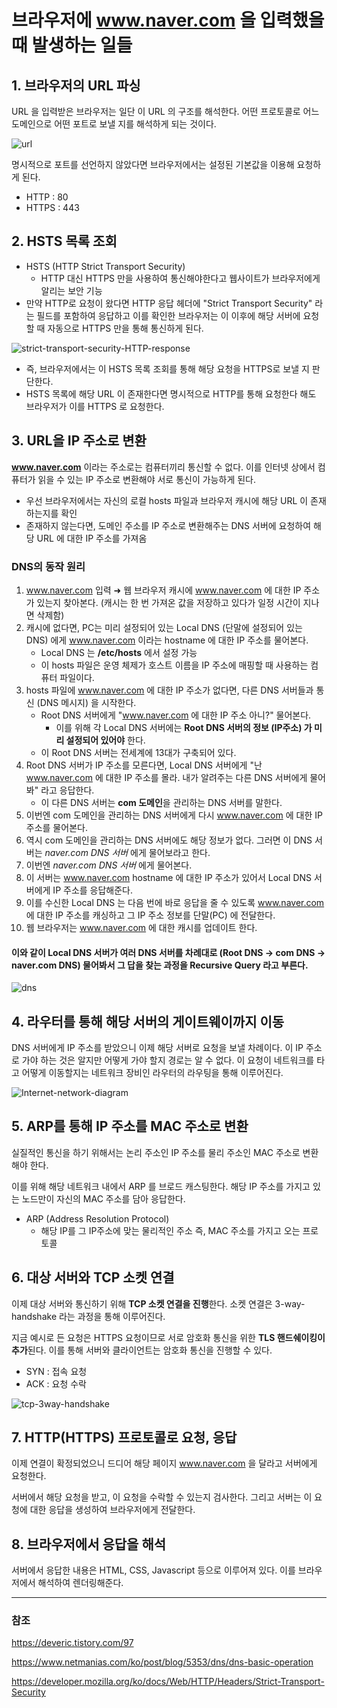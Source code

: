 # 브라우저에 www.naver.com 을 입력했을 때 발생하는 일들



## 1. 브라우저의 URL 파싱

URL 을 입력받은 브라우저는 일단 이 URL 의 구조를 해석한다. 어떤 프로토콜로 어느 도메인으로 어떤 포트로 보낼 지를 해석하게 되는 것이다. 

![url](./images/url.png)

명시적으로 포트를 선언하지 않았다면 브라우저에서는 설정된 기본값을 이용해 요청하게 된다. 

* HTTP : 80
* HTTPS : 443



## 2. HSTS 목록 조회

* HSTS (HTTP Strict Transport Security)
  * HTTP 대신 HTTPS 만을 사용하여 통신해야한다고 웹사이트가 브라우저에게 알리는 보안 기능
* 만약 HTTP로 요청이 왔다면 HTTP 응답 헤더에 "Strict Transport Security" 라는 필드를 포함하여 응답하고 이를 확인한 브라우저는 이 이후에 해당 서버에 요청할 때 자동으로 HTTPS 만을 통해 통신하게 된다.

![strict-transport-security-HTTP-response](./images/strict-transport-security-HTTP-response.png)

* 즉, 브라우저에서는 이 HSTS 목록 조회를 통해 해당 요청을 HTTPS로 보낼 지 판단한다.
* HSTS 목록에 해당 URL 이 존재한다면 명시적으로 HTTP를 통해 요청한다 해도 브라우저가 이를 HTTPS 로 요청한다.



## 3. URL을 IP 주소로 변환

**www.naver.com** 이라는 주소로는 컴퓨터끼리 통신할 수 없다. 이를 인터넷 상에서 컴퓨터가 읽을 수 있는 IP 주소로 변환해야 서로 통신이 가능하게 된다. 

* 우선 브라우저에서는 자신의 로컬 hosts 파일과 브라우저 캐시에 해당 URL 이 존재하는지를 확인
* 존재하지 않는다면, 도메인 주소를 IP 주소로 변환해주는 DNS 서버에 요청하여 해당 URL 에 대한 IP 주소를 가져옴



### DNS의 동작 원리

1. www.naver.com 입력 ➜ 웹 브라우저 캐시에 www.naver.com 에 대한 IP 주소가 있는지 찾아본다. (캐시는 한 번 가져온 값을 저장하고 있다가 일정 시간이 지나면 삭제함)
2. 캐시에 없다면, PC는 미리 설정되어 있는 Local DNS (단말에 설정되어 있는 DNS) 에게 www.naver.com 이라는 hostname 에 대한 IP 주소를 물어본다.
   * Local DNS 는 **/etc/hosts** 에서 설정 가능
   * 이 hosts 파일은 운영 체제가 호스트 이름을 IP 주소에 매핑할 때 사용하는 컴퓨터 파일이다.
3. hosts 파일에 www.naver.com 에 대한 IP 주소가 없다면, 다른 DNS 서버들과 통신 (DNS 메시지) 을 시작한다.
   * Root DNS 서버에게 "www.naver.com 에 대한 IP 주소 아니?" 물어본다.
     * 이를 위해 각 Local DNS 서버에는 **Root DNS 서버의 정보 (IP주소) 가 미리 설정되어 있어야** 한다.
   * 이 Root DNS 서버는 전세계에 13대가 구축되어 있다.
4. Root DNS 서버가 IP 주소를 모른다면, Local DNS 서버에게 "난 www.naver.com 에 대한 IP 주소를 몰라. 내가 알려주는 다른 DNS 서버에게 물어봐" 라고 응답한다.
   * 이 다른 DNS 서버는 **com 도메인**을 관리하는 DNS 서버를 말한다.
5. 이번엔 com 도메인을 관리하는 DNS 서버에게 다시 www.naver.com 에 대한 IP 주소를 물어본다.
6. 역시 com 도메인을 관리하는 DNS 서버에도 해당 정보가 없다. 그러면 이 DNS 서버는 _naver.com DNS 서버_ 에게 물어보라고 한다.
7. 이번엔 _naver.com DNS 서버_ 에게 물어본다.
8. 이 서버는 www.naver.com hostname 에 대한 IP 주소가 있어서 Local DNS 서버에게 IP 주소를 응답해준다.
9. 이를 수신한 Local DNS 는 다음 번에 바로 응답을 줄 수 있도록 www.naver.com 에 대한 IP 주소를 캐싱하고 그 IP 주소 정보를 단말(PC) 에 전달한다.
10. 웹 브라우저는 www.naver.com 에 대한 캐시를 업데이트 한다.

#### 이와 같이 Local DNS 서버가 여러 DNS 서버를 차례대로 (Root DNS -> com DNS -> naver.com DNS) 물어봐서 그 답을 찾는 과정을 Recursive Query 라고 부른다.

![dns](./images/dns.gif)



## 4. 라우터를 통해 해당 서버의 게이트웨이까지 이동

DNS 서버에게 IP 주소를 받았으니 이제 해당 서버로 요청을 보낼 차례이다. 이 IP 주소로 가야 하는 것은 알지만 어떻게 가야 할지 경로는 알 수 없다. 이 요청이 네트워크를 타고 어떻게 이동할지는 네트워크 장비인 라우터의 라우팅을 통해 이루어진다.

![Internet-network-diagram](./images/router.png)



## 5. ARP를 통해 IP 주소를 MAC 주소로 변환

실질적인 통신을 하기 위해서는 논리 주소인 IP 주소를 물리 주소인 MAC 주소로 변환해야 한다. 

이를 위해 해당 네트워크 내에서 ARP 를 브로드 캐스팅한다. 해당 IP 주소를 가지고 있는 노드만이 자신의 MAC 주소를 담아 응답한다.

* ARP (Address Resolution Protocol)
  * 해당 IP를 그 IP주소에 맞는 물리적인 주소 즉, MAC 주소를 가지고 오는 프로토콜



## 6. 대상 서버와 TCP 소켓 연결

이제 대상 서버와 통신하기 위해 **TCP 소켓 연결을 진행**한다. 소켓 연결은 3-way-handshake 라는 과정을 통해 이루어진다. 

지금 예시로 든 요청은 HTTPS 요청이므로 서로 암호화 통신을 위한 **TLS 핸드쉐이킹이 추가**된다. 이를 통해 서버와 클라이언트는 암호화 통신을 진행할 수 있다. 

* SYN : 접속 요청 
* ACK : 요청 수락 

![tcp-3way-handshake](./images/tcp-3way-handshake.png)





## 7. HTTP(HTTPS) 프로토콜로 요청, 응답

이제 연결이 확정되었으니 드디어 해당 페이지 www.naver.com 을 달라고 서버에게 요청한다. 

서버에서 해당 요청을 받고, 이 요청을 수락할 수 있는지 검사한다. 그리고 서버는 이 요청에 대한 응답을 생성하여 브라우저에게 전달한다.



## 8. 브라우저에서 응답을 해석

서버에서 응답한 내용은 HTML, CSS, Javascript 등으로 이루어져 있다. 이를 브라우저에서 해석하여 렌더링해준다.



---

### 참조

https://deveric.tistory.com/97

https://www.netmanias.com/ko/post/blog/5353/dns/dns-basic-operation

https://developer.mozilla.org/ko/docs/Web/HTTP/Headers/Strict-Transport-Security
